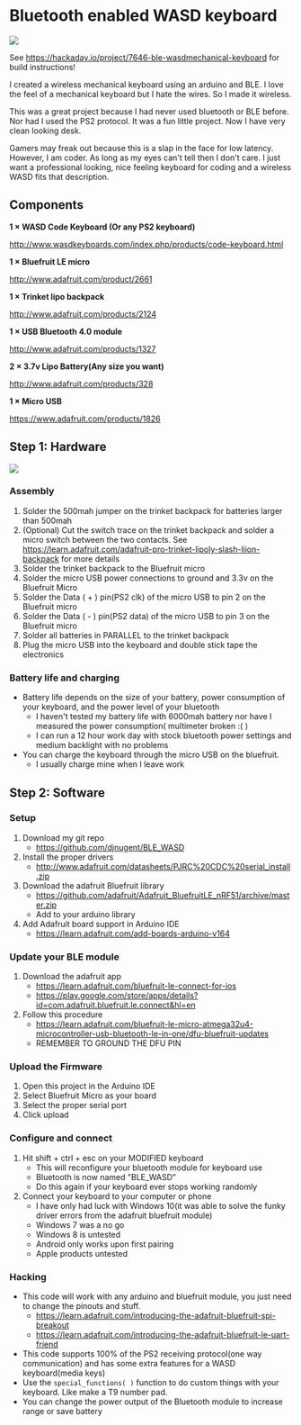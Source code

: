 # Bluetooth enabled WASD keyboard

![](https://cdn.hackaday.io/images/4262051442187241385.jpg)

See https://hackaday.io/project/7646-ble-wasdmechanical-keyboard for build instructions!

I created a wireless mechanical keyboard using an arduino and BLE. I love the feel of a mechanical keyboard but I hate the wires. So I made it wireless. 

This was a great project because I had never used bluetooth or BLE before. Nor had I used the PS2 protocol. It was a fun little project. Now I have very clean looking desk. 

Gamers may freak out because this is a slap in the face for low latency. However, I am coder. As long as my eyes can't tell then I don't care. I just want a professional looking, nice feeling keyboard for coding and a wireless WASD fits that description. 

## Components
**1 × WASD Code Keyboard (Or any PS2 keyboard)**

http://www.wasdkeyboards.com/index.php/products/code-keyboard.html

**1 × Bluefruit LE micro**

http://www.adafruit.com/product/2661

**1 × Trinket lipo backpack**

http://www.adafruit.com/products/2124

**1 × USB Bluetooth 4.0 module**

http://www.adafruit.com/products/1327

**2 × 3.7v Lipo Battery(Any size you want)**

http://www.adafruit.com/products/328

**1	×	Micro USB**

https://www.adafruit.com/products/1826

## Step 1: Hardware
![](https://cdn.hackaday.io/images/2468501442187204544.jpg)

### Assembly
1. Solder the 500mah jumper on the trinket backpack for batteries larger than 500mah
2. (Optional) Cut the switch trace on the trinket backpack and solder a micro switch between the two contacts. See https://learn.adafruit.com/adafruit-pro-trinket-lipoly-slash-liion-backpack for more details
3. Solder the trinket backpack to the Bluefruit micro
4. Solder the micro USB power connections to ground and 3.3v on the Bluefruit Micro
5. Solder the Data ( + ) pin(PS2 clk) of the micro USB to pin 2 on the Bluefruit micro
6. Solder the Data ( - ) pin(PS2 data) of the micro USB to pin 3 on the Bluefruit micro
7. Solder all batteries in PARALLEL to the trinket backpack
8. Plug the micro USB into the keyboard and double stick tape the electronics
### Battery life and charging
- Battery life depends on the size of your battery, power consumption of your keyboard, and the power level of your bluetooth
  - I haven't tested my battery life with 6000mah battery nor have I measured the power consumption( multimeter broken :( )
  - I can run a 12 hour work day with stock bluetooth power settings and medium backlight with no problems
- You can charge the keyboard through the micro USB on the bluefruit.
  - I usually charge mine when I leave work

## Step 2: Software
### Setup
1. Download my git repo
    - https://github.com/djnugent/BLE_WASD
2. Install the proper drivers
    - http://www.adafruit.com/datasheets/PJRC%20CDC%20serial_install.zip
3. Download the adafruit Bluefruit library
    - https://github.com/adafruit/Adafruit_BluefruitLE_nRF51/archive/master.zip
    - Add to your arduino library
4. Add Adafruit board support in Arduino IDE
    - https://learn.adafruit.com/add-boards-arduino-v164

### Update your BLE module
1. Download the adafruit app
    - https://learn.adafruit.com/bluefruit-le-connect-for-ios
    - https://play.google.com/store/apps/details?id=com.adafruit.bluefruit.le.connect&hl=en
2. Follow this procedure
    - https://learn.adafruit.com/bluefruit-le-micro-atmega32u4-microcontroller-usb-bluetooth-le-in-one/dfu-bluefruit-updates
    - REMEMBER TO GROUND THE DFU PIN

### Upload the Firmware
1. Open this project in the Arduino IDE
2. Select Bluefruit Micro as your board
3. Select the proper serial port
4. Click upload

### Configure and connect
1. Hit shift + ctrl + esc on your MODIFIED keyboard
    - This will reconfigure your bluetooth module for keyboard use
    - Bluetooth is now named "BLE_WASD"
    - Do this again if your keyboard ever stops working randomly
2. Connect your keyboard to your computer or phone
    - I have only had luck with Windows 10(it was able to solve the funky driver errors from the adafruit bluefruit module)
    - Windows 7 was a no go
    - Windows 8 is untested
    - Android only works upon first pairing
    - Apple products untested
### Hacking
- This code will work with any arduino and bluefruit module, you just need to change the pinouts and stuff.
  - https://learn.adafruit.com/introducing-the-adafruit-bluefruit-spi-breakout
  - https://learn.adafruit.com/introducing-the-adafruit-bluefruit-le-uart-friend
- This code supports 100% of the PS2 receiving protocol(one way communication) and has some extra features for a WASD keyboard(media keys)
- Use the `special_functions( )` function to do custom things with your keyboard. Like make a T9 number pad.
- You can change the power output of the Bluetooth module to increase range or save battery


